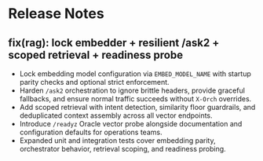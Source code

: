 # Release Notes

## fix(rag): lock embedder + resilient /ask2 + scoped retrieval + readiness probe
- Lock embedding model configuration via `EMBED_MODEL_NAME` with startup parity checks and optional strict enforcement.
- Harden `/ask2` orchestration to ignore brittle headers, provide graceful fallbacks, and ensure normal traffic succeeds without `X-Orch` overrides.
- Add scoped retrieval with intent detection, similarity floor guardrails, and deduplicated context assembly across all vector endpoints.
- Introduce `/readyz` Oracle vector probe alongside documentation and configuration defaults for operations teams.
- Expanded unit and integration tests cover embedding parity, orchestrator behavior, retrieval scoping, and readiness probing.
